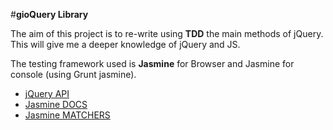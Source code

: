 #**gioQuery Library**

The aim of this project is to re-write using **TDD** the main methods of jQuery. This will give me a deeper knowledge of jQuery and JS.

The testing framework used is **Jasmine** for Browser and Jasmine for console (using Grunt jasmine).

* [jQuery API](http://api.jquery.com/)
* [Jasmine DOCS](http://jasmine.github.io/2.0/introduction.html)
* [Jasmine MATCHERS](https://github.com/JamieMason/Jasmine-Matchers)